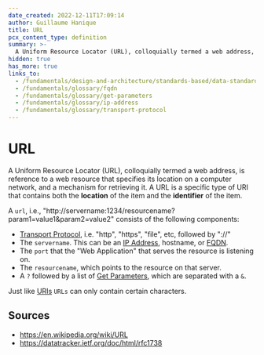 ```yaml
---
date_created: 2022-12-11T17:09:14
author: Guillaume Hanique
title: URL
pcx_content_type: definition
summary: >-
  A Uniform Resource Locator (URL), colloquially termed a web address, is reference to a web resource that specifies its location on a computer network, and a mechanism for retrieving it.
hidden: true
has_more: true
links_to:
  - /fundamentals/design-and-architecture/standards-based/data-standards/uri
  - /fundamentals/glossary/fqdn
  - /fundamentals/glossary/get-parameters
  - /fundamentals/glossary/ip-address
  - /fundamentals/glossary/transport-protocol
---
```


# URL

A Uniform Resource Locator (URL), colloquially termed a web address, is reference to a web resource that specifies its location on a computer network, and a mechanism for retrieving it. A URL is a specific type of URI that contains both the **location** of the item and the **identifier** of the item.

A `url`, i.e., "http://servername:1234/resourcename?param1=value1&param2=value2" consists of the following components:

- [Transport Protocol](/fundamentals/glossary/transport-protocol), i.e. "http", "https", "file", etc, followed by "://"
- The `servername`. This can be an [IP Address](/fundamentals/glossary/ip-address), hostname, or [FQDN](/fundamentals/glossary/fqdn).
- The `port` that the "Web Application" that serves the resource is listening on.
- The `resourcename`, which points to the resource on that server.
- A `?` followed by a list of [Get Parameters](/fundamentals/glossary/get-parameters), which are separated with a `&`.

Just like [URIs](/fundamentals/design-and-architecture/standards-based/data-standards/uri) `URLs` can only contain certain characters.

## Sources

- https://en.wikipedia.org/wiki/URL
- https://datatracker.ietf.org/doc/html/rfc1738
